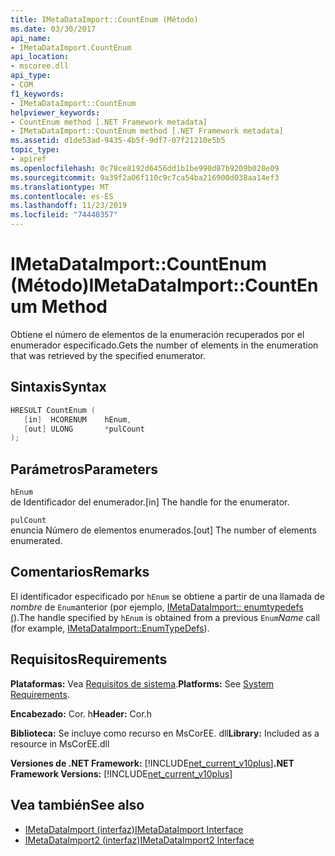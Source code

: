 ```yaml
---
title: IMetaDataImport::CountEnum (Método)
ms.date: 03/30/2017
api_name:
- IMetaDataImport.CountEnum
api_location:
- mscoree.dll
api_type:
- COM
f1_keywords:
- IMetaDataImport::CountEnum
helpviewer_keywords:
- CountEnum method [.NET Framework metadata]
- IMetaDataImport::CountEnum method [.NET Framework metadata]
ms.assetid: d1de53ad-9435-4b5f-9df7-07f21210e5b5
topic_type:
- apiref
ms.openlocfilehash: 0c78ce8192d6456dd1b1be990d87b9209b028e09
ms.sourcegitcommit: 9a39f2a06f110c9c7ca54ba216900d038aa14ef3
ms.translationtype: MT
ms.contentlocale: es-ES
ms.lasthandoff: 11/23/2019
ms.locfileid: "74440357"
---
```

# <a name="imetadataimportcountenum-method"></a><span data-ttu-id="27a9f-102">IMetaDataImport::CountEnum (Método)</span><span class="sxs-lookup"><span data-stu-id="27a9f-102">IMetaDataImport::CountEnum Method</span></span>
<span data-ttu-id="27a9f-103">Obtiene el número de elementos de la enumeración recuperados por el enumerador especificado.</span><span class="sxs-lookup"><span data-stu-id="27a9f-103">Gets the number of elements in the enumeration that was retrieved by the specified enumerator.</span></span>  
  
## <a name="syntax"></a><span data-ttu-id="27a9f-104">Sintaxis</span><span class="sxs-lookup"><span data-stu-id="27a9f-104">Syntax</span></span>  
  
```cpp  
HRESULT CountEnum (  
   [in]  HCORENUM    hEnum,   
   [out] ULONG       *pulCount  
);  
```  
  
## <a name="parameters"></a><span data-ttu-id="27a9f-105">Parámetros</span><span class="sxs-lookup"><span data-stu-id="27a9f-105">Parameters</span></span>  
 `hEnum`  
 <span data-ttu-id="27a9f-106">de Identificador del enumerador.</span><span class="sxs-lookup"><span data-stu-id="27a9f-106">[in] The handle for the enumerator.</span></span>  
  
 `pulCount`  
 <span data-ttu-id="27a9f-107">enuncia Número de elementos enumerados.</span><span class="sxs-lookup"><span data-stu-id="27a9f-107">[out] The number of elements enumerated.</span></span>  
  
## <a name="remarks"></a><span data-ttu-id="27a9f-108">Comentarios</span><span class="sxs-lookup"><span data-stu-id="27a9f-108">Remarks</span></span>  
 <span data-ttu-id="27a9f-109">El identificador especificado por `hEnum` se obtiene a partir de una llamada de *nombre* de `Enum`anterior (por ejemplo, [IMetaDataImport:: enumtypedefs (](../../../../docs/framework/unmanaged-api/metadata/imetadataimport-enumtypedefs-method.md)).</span><span class="sxs-lookup"><span data-stu-id="27a9f-109">The handle specified by `hEnum` is obtained from a previous `Enum`*Name* call (for example, [IMetaDataImport::EnumTypeDefs](../../../../docs/framework/unmanaged-api/metadata/imetadataimport-enumtypedefs-method.md)).</span></span>  
  
## <a name="requirements"></a><span data-ttu-id="27a9f-110">Requisitos</span><span class="sxs-lookup"><span data-stu-id="27a9f-110">Requirements</span></span>  
 <span data-ttu-id="27a9f-111">**Plataformas:** Vea [Requisitos de sistema](../../../../docs/framework/get-started/system-requirements.md).</span><span class="sxs-lookup"><span data-stu-id="27a9f-111">**Platforms:** See [System Requirements](../../../../docs/framework/get-started/system-requirements.md).</span></span>  
  
 <span data-ttu-id="27a9f-112">**Encabezado:** Cor. h</span><span class="sxs-lookup"><span data-stu-id="27a9f-112">**Header:** Cor.h</span></span>  
  
 <span data-ttu-id="27a9f-113">**Biblioteca:** Se incluye como recurso en MsCorEE. dll</span><span class="sxs-lookup"><span data-stu-id="27a9f-113">**Library:** Included as a resource in MsCorEE.dll</span></span>  
  
 <span data-ttu-id="27a9f-114">**Versiones de .NET Framework:** [!INCLUDE[net_current_v10plus](../../../../includes/net-current-v10plus-md.md)]</span><span class="sxs-lookup"><span data-stu-id="27a9f-114">**.NET Framework Versions:** [!INCLUDE[net_current_v10plus](../../../../includes/net-current-v10plus-md.md)]</span></span>  
  
## <a name="see-also"></a><span data-ttu-id="27a9f-115">Vea también</span><span class="sxs-lookup"><span data-stu-id="27a9f-115">See also</span></span>

- [<span data-ttu-id="27a9f-116">IMetaDataImport (interfaz)</span><span class="sxs-lookup"><span data-stu-id="27a9f-116">IMetaDataImport Interface</span></span>](../../../../docs/framework/unmanaged-api/metadata/imetadataimport-interface.md)
- [<span data-ttu-id="27a9f-117">IMetaDataImport2 (interfaz)</span><span class="sxs-lookup"><span data-stu-id="27a9f-117">IMetaDataImport2 Interface</span></span>](../../../../docs/framework/unmanaged-api/metadata/imetadataimport2-interface.md)
